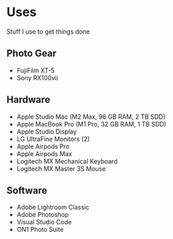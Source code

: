 # Uses
Stuff I use to get things done
## Photo Gear

 - FujiFilm XT-5
 - Sony RX100vii
 
 ## Hardware
 
 - Apple Studio Mac (M2 Max, 96 GB RAM, 2 TB SDD)  
 - Apple MacBook Pro (M1 Pro, 32 GB RAM, 1 TB SDD)
 - Apple Studio Display
 - LG UltraFine Monitors (2)
 - Apple Airpods Pro
 - Apple Airpods Max
 - Logitech MX Mechanical Keyboard
 - Logitech MX Master 3S Mouse
## Software
 - Adobe Lightroom Classic
 - Adobe Photoshop
 - Visual Studio Code
 - ON1 Photo Suite
